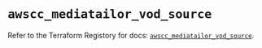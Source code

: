# `awscc_mediatailor_vod_source`

Refer to the Terraform Registory for docs: [`awscc_mediatailor_vod_source`](https://registry.terraform.io/providers/hashicorp/awscc/0.70.0/docs/resources/mediatailor_vod_source).
